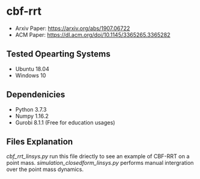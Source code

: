 # cbf-rrt
* Arxiv Paper: https://arxiv.org/abs/1907.06722
* ACM Paper: https://dl.acm.org/doi/10.1145/3365265.3365282

## Tested Opearting Systems
* Ubuntu 18.04
* Windows 10

## Dependenicies
* Python 3.7.3
* Numpy 1.16.2
* Gurobi 8.1.1 (Free for education usages)


## Files Explanation
*cbf_rrt_linsys.py* run this file driectly to see an example of CBF-RRT on a point mass. 
*simulation_closedform_linsys.py* performs manual intergration over the point mass dynamics. 

